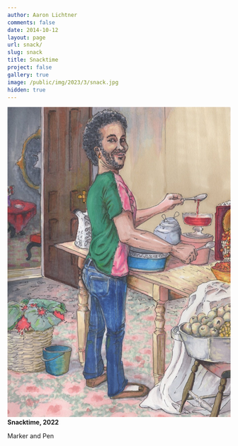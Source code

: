 ```yaml
---
author: Aaron Lichtner
comments: false
date: 2014-10-12 
layout: page
url: snack/
slug: snack
title: Snacktime
project: false
gallery: true
image: /public/img/2023/3/snack.jpg
hidden: true
---
```


![Snacktime!](/public/img/2023/3/snack.jpg) 
**Snacktime, 2022**

Marker and Pen 
